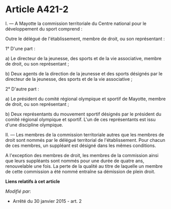 # Article A421-2

I. ― A Mayotte la commission territoriale du Centre national pour le développement du sport comprend :

Outre le délégué de l'établissement, membre de droit, ou son représentant :

1° D'une part :

a) Le directeur de la jeunesse, des sports et de la vie associative, membre de droit, ou son représentant ;

b) Deux agents de la direction de la jeunesse et des sports désignés par le directeur de la jeunesse, des sports et de la vie
associative ;

2° D'autre part :

a) Le président du comité régional olympique et sportif de Mayotte, membre de droit, ou son représentant ;

b) Deux représentants du mouvement sportif désignés par le président du comité régional olympique et sportif. L'un de ces
représentants est issu d'une discipline olympique.

II. ― Les membres de la commission territoriale autres que les membres de droit sont nommés par le délégué territorial de
l'établissement. Pour chacun de ces membres, un suppléant est désigné dans les mêmes conditions.

A l'exception des membres de droit, les membres de la commission ainsi que leurs suppléants sont nommés pour une durée de
quatre ans, renouvelable une fois. La perte de la qualité au titre de laquelle un membre de cette commission a été nommé
entraîne sa démission de plein droit.

**Liens relatifs à cet article**

_Modifié par_:

  - Arrêté du 30 janvier 2015 - art. 2
